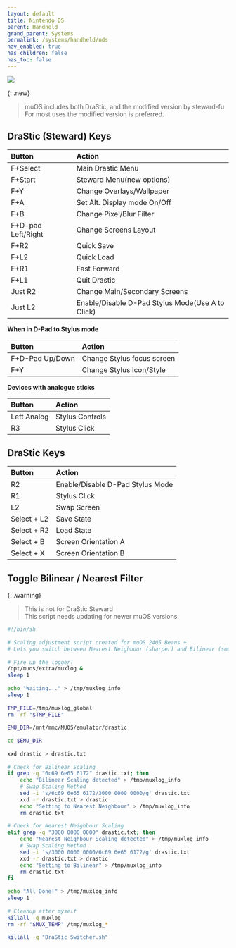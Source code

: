 ```yaml
---
layout: default
title: Nintendo DS
parent: Handheld
grand_parent: Systems
permalink: /systems/handheld/nds
nav_enabled: true
has_children: false
has_toc: false
---
```


![](assets/images/drastic_new.png)

{: .new}
> muOS includes both DraStic, and the modified version by steward-fu
> For most uses the modified version is preferred.

## DraStic (Steward) Keys

| Button             | Action             |
|:-------------------|:-------------------|
| F+Select           | Main Drastic Menu  |
| F+Start            | Steward Menu(new options) |
| F+Y                | Change Overlays/Wallpaper |
| F+A                | Set Alt. Display mode On/Off |
| F+B                | Change Pixel/Blur Filter |
| F+D-pad Left/Right | Change Screens Layout |
| F+R2               | Quick Save |
| F+L2               | Quick Load |
| F+R1               | Fast Forward |
| F+L1               | Quit Drastic |
| Just R2            | Change Main/Secondary Screens |
| Just L2            | Enable/Disable D-Pad Stylus Mode(Use A to Click) |

**When in D-Pad to Stylus mode**

| Button             | Action             |
|:-------------------|:-------------------|
| F+D-Pad Up/Down    | Change Stylus focus screen |
| F+Y                | Change Stylus Icon/Style |

**Devices with analogue sticks**

| Button             | Action             |
|:-------------------|:-------------------|
| Left Analog        | Stylus Controls |
| R3                 | Stylus Click |

## DraStic Keys

| Button             | Action             |
|:-------------------|:-------------------|
| R2                 | Enable/Disable D-Pad Stylus Mode |
| R1                 | Stylus Click |
| L2                 | Swap Screen |
| Select + L2        | Save State |
| Select + R2        | Load State |
| Select + B         | Screen Orientation A |
| Select + X         | Screen Orientation B |

## Toggle Bilinear / Nearest Filter

{: .warning}
> This is not for DraStic Steward  
> This script needs updating for newer muOS versions.

```bash
#!/bin/sh
    
# Scaling adjustment script created for muOS 2405 Beans +
# Lets you switch between Nearest Neighbour (sharper) and Bilinear (smoother)
     
# Fire up the logger!
/opt/muos/extra/muxlog &
sleep 1
     
echo "Waiting..." > /tmp/muxlog_info
sleep 1
     
TMP_FILE=/tmp/muxlog_global
rm -rf "$TMP_FILE"
     
EMU_DIR=/mnt/mmc/MUOS/emulator/drastic
     
cd $EMU_DIR
     
xxd drastic > drastic.txt
     
# Check for Bilinear Scaling
if grep -q "6c69 6e65 6172" drastic.txt; then
    echo "Bilinear Scaling detected" > /tmp/muxlog_info
    # Swap Scaling Method
    sed -i 's/6c69 6e65 6172/3000 0000 0000/g' drastic.txt
    xxd -r drastic.txt > drastic
    echo "Setting to Nearest Neighbour" > /tmp/muxlog_info
    rm drastic.txt
     
# Check for Nearest Neighbour Scaling
elif grep -q "3000 0000 0000" drastic.txt; then
    echo "Nearest Neighbour Scaling detected" > /tmp/muxlog_info
    # Swap Scaling Method
    sed -i 's/3000 0000 0000/6c69 6e65 6172/g' drastic.txt
    xxd -r drastic.txt > drastic
    echo "Setting to Bilinear" > /tmp/muxlog_info
    rm drastic.txt
fi
     
echo "All Done!" > /tmp/muxlog_info
sleep 1
     
# Cleanup after myself
killall -q muxlog
rm -rf "$MUX_TEMP" /tmp/muxlog_*
     
killall -q "DraStic Switcher.sh"
```
